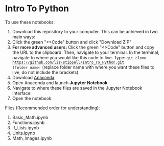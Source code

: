 # Intro To Python

To use these notebooks:
1. Download this repository to your computer. This can be achieved in two main ways:
  1. Click the green "<>Code" button and click "Download ZIP"
  2. <b>For more advanced users:</b> Click the green "<>Code" button and copy the URL to the clipboard. Then, navigate to your terminal. In the terminal, navigate to where you would like this code to live. Type: <code>git clone https://github.com/liz-stippell/Intro_To_Python.git [folder name]</code> (replace folder name with where you want these files to live, do not include the brackets)
3. Download [Anaconda](https://www.anaconda.com/download?utm_source=anacondadocs&utm_medium=documentation&utm_campaign=download&utm_content=installwindows)
4. Open Anaconda and launch <b>Jupyter Notebook</b>
5. Navigate to where these files are saved in the Jupyter Notebook interface
6. Open the notebook

Files (Recommended order for understanding):
1. Basic_Math.ipynb
2. Functions.ipynb 
3. If_Lists.ipynb
4. Units.ipynb
5. Math_Images.ipynb

